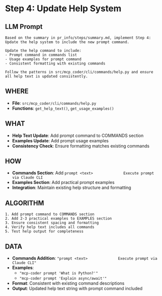 # Step 4: Update Help System

## LLM Prompt
```
Based on the summary in pr_info/steps/summary.md, implement Step 4: Update the help system to include the new prompt command.

Update the help command to include:
- Prompt command in commands list
- Usage examples for prompt command
- Consistent formatting with existing commands

Follow the patterns in src/mcp_coder/cli/commands/help.py and ensure all help text is updated consistently.
```

## WHERE
- **File**: `src/mcp_coder/cli/commands/help.py`
- **Functions**: `get_help_text()`, `get_usage_examples()`

## WHAT
- **Help Text Update**: Add prompt command to COMMANDS section
- **Examples Update**: Add prompt usage examples
- **Consistency Check**: Ensure formatting matches existing commands

## HOW
- **Commands Section**: Add `prompt <text>              Execute prompt via Claude CLI`
- **Examples Section**: Add practical prompt examples
- **Integration**: Maintain existing help structure and formatting

## ALGORITHM
```
1. Add prompt command to COMMANDS section
2. Add 2-3 practical examples to EXAMPLES section
3. Ensure consistent spacing and formatting
4. Verify help text includes all commands
5. Test help output for completeness
```

## DATA
- **Commands Addition**: `"prompt <text>              Execute prompt via Claude CLI"`
- **Examples**: 
  - `"mcp-coder prompt 'What is Python?'"`
  - `"mcp-coder prompt 'Explain async/await'"`
- **Format**: Consistent with existing command descriptions
- **Output**: Updated help text string with prompt command included
